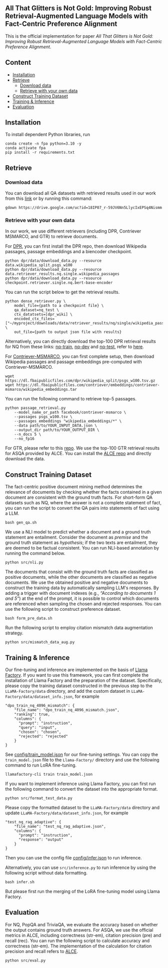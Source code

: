 ## All That Glitters is Not Gold: Improving Robust Retrieval-Augmented Language Models with Fact-Centric Preference Alignment

This is the official implementation for paper _All That Glitters is Not Gold: Improving Robust Retrieval-Augmented Language Models with Fact-Centric Preference Alignment_.

## Content

- [Installation](#installation)
- [Retrieve](#retrieve)
  - [Download data](#download-data)
  - [Retrieve with your own data](#retrieve-with-your-own-data)
- [Construct Training Dataset](#construct-training-dataset)
- [Training & Inference](#training--inference)
- [Evaluation](#evaluation)

## Installation

To install dependent Python libraries, run

```
conda create -n fpa python=3.10 -y
conda activate fpa
pip install -r requirements.txt
```

## Retrieve

### Download data

You can download all QA datasets with retrieved results used in our work from this [link](https://drive.google.com/file/d/18IP07_r-59JV6Nn5LlycIxEPSq4Nismm/view?usp=share_link)
or by running this command:

```
gdown https://drive.google.com/uc?id=18IP07_r-59JV6Nn5LlycIxEPSq4Nismm
```

### Retrieve with your own data

In our work, we use different retrievers (including DPR, Contriever MSMARCO, and GTR) to retrieve documents.

For [DPR](https://github.com/facebookresearch/DPR), you can first install the DPR repo, then download Wikipedia passages,
passage embeddings and a biencoder checkpoint.

```
python dpr/data/download_data.py --resource data.wikipedia_split.psgs_w100
python dpr/data/download_data.py --resource data.retriever_results.nq.single.wikipedia_passages
python dpr/data/download_data.py --resource checkpoint.retriever.single.nq.bert-base-encoder
```

You can run the script below to get the retrieval results.

```
python dense_retriever.py \
	model_file={path to a checkpoint file} \
	qa_dataset=nq_test \
	ctx_datatsets=[dpr_wiki] \
	encoded_ctx_files=["~/myproject/downloads/data/retriever_results/nq/single/wikipedia_passages_*"] \
	out_file={path to output json file with results} 
```

Alternatively, you can directly download the top-100 DPR retrieval results for NQ from these links:
 [nq-train](https://dl.fbaipublicfiles.com/dpr/data/retriever_results/single/nq-train.json.gz),
 [nq-dev](https://dl.fbaipublicfiles.com/dpr/data/retriever_results/single/nq-dev.json.gz) and
 [nq-test](https://dl.fbaipublicfiles.com/dpr/data/retriever_results/single/nq-test.json.gz), refer to
 [here](https://github.com/facebookresearch/DPR/blob/main/dpr/data/download_data.py).

For [Contriever-MSMARCO](https://github.com/facebookresearch/contriever), you can first complete setup, then download
Wikipedia passages and passage embeddings pre-computed with Contriever-MSMARCO.
```
wget https://dl.fbaipublicfiles.com/dpr/wikipedia_split/psgs_w100.tsv.gz
wget https://dl.fbaipublicfiles.com/contriever/embeddings/contriever-msmarco/wikipedia_embeddings.tar
```
You can run the following command to retrieve top-5 passages.
```
python passage_retrieval.py 
    --model_name_or_path facebook/contriever-msmarco \
    --passages psgs_w100.tsv \
    --passages_embeddings "wikipedia_embeddings/*" \
    --data path/to/YOUR_INPUT_DATA.json \
    --output_dir path/to/YOUR_OUTPUT_DIR \
    --n_docs 5 \
    --no_fp16
```

For GTR, please refer to this [repo](https://github.com/google-research/t5x_retrieval). We use the top-100 GTR retrieval
results for ASQA provided by ALCE. You can install the [ALCE repo](https://github.com/princeton-nlp/ALCE?tab=readme-ov-file#data)
and directly download the data.

## Construct Training Dataset

The fact-centric positive document mining method determines the relevance of documents by checking whether the facts 
contained in a given document are consistent with the ground truth facts. For short-form QA datasets such as NQ, 
where the answer is not a complete statement of fact, you can run the script to convert the QA pairs into statements
of fact using a LLM.

```
bash gen_qa.sh
```

We use a NLI model to predict whether a document and a ground truth statement are entailment. Consider the document as
_premise_ and the ground truth statement as _hypothesis_; if the two texts are entailment, they are deemed to be 
factual consistent. You can run NLI-based annotation by running the command below.

```
python src/nli.py
```

The documents that consist with the ground truth facts are classified as positive documents, while the other documents 
are classified as negative documents. We use the obtained positive and negative documents to construct the training data
by automatically sampling LLM's responses. By adding a trigger with document indexes (e.g., _“According to documents 1 
and 5”_) at the end of the prompt, it is possible to control which documents are referenced when sampling the chosen
and rejected responses. You can use the following script to construct preference dataset.

```
bash form_pre_data.sh
```

Run the following script to employ citation mismatch data augmentation strategy.

```
python src/mismatch_data_aug.py
```

## Training & Inference

Our fine-tuning and inference are implemented on the basis of [Llama Factory](https://github.com/hiyouga/LLaMA-Factory).
If you want to use this framework, you can first complete the installation of Llama Factory and the preparation of the 
dataset. Specifically, please copy the training dataset constructed in the previous step to the `LLaMA-Factory/data` 
directory, and add the custom dataset in `LLaMA-Factory/data/dataset_info.json`, for example

```
"dpo_train_nq_4096_mismatch": {
    "file_name": "dpo_train_nq_4096_mismatch.json",
    "ranking": true,
    "columns": {
      "prompt": "instruction",
      "query": "input",
      "chosen": "chosen",
      "rejected": "rejected"
    }
}
```

See [config/train_model.json](https://github.com/haojia-hj/FPA/blob/main/config/train_model.json) for our fine-tuning settings.
You can copy the `train_model.json` file to the `Llama-Factory/` directory and use the following command to run LoRA fine-tuning.

```
llamafactory-cli train train_model.json
```

If you want to implement inference using Llama Factory, you can first run the following command to convert the dataset 
into the appropriate format.

```
python src/format_test_data.py
```

Please copy the formatted dataset to the `LLaMA-Factory/data` directory and update `LLaMA-Factory/data/dataset_info.json`, for example

```
"test_nq_rag_adaptive": {
    "file_name": "test_nq_rag_adaptive.json",
    "columns": {
      "prompt": "instruction",
      "response": "output"
    }
}
```

Then you can use the config file [config/infer.json](https://github.com/haojia-hj/FPA/blob/main/config/infer.json) to run inference.

Alternatively, you can use `src/inference.py` to run inference by using the following script without data formatting.

```
bash infer.sh
```

But please first run the merging of the LoRA fine-tuning model using Llama Factory.

## Evaluation

For NQ, PopQA and TriviaQA, we evaluate the accuracy based on whether the output contains ground truth answers.
For ASQA, we use the official metrics in ALCE, including correctness (str-em), citation precision (pre) and recall (rec).
You can run the following script to calculate accuracy and correctness (str-em). The implementation of the calculation for citation 
precision and recall refers to [ALCE](https://github.com/princeton-nlp/ALCE?tab=readme-ov-file#evaluation).

```
python src/eval.py
```
